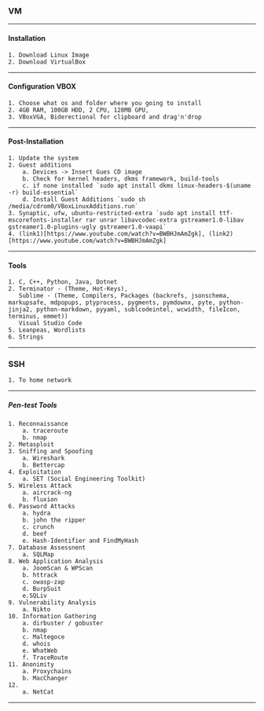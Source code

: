 ### VM
---
#### Installation
	1. Download Linux Image
	2. Download VirtualBox	
---

#### Configuration VBOX
	1. Choose what os and folder where you going to install
	2. 4GB RAM, 100GB HDD, 2 CPU, 128MB GPU,
	3. VBoxVGA, Biderectional for clipboard and drag'n'drop
---

#### Post-Installation
	1. Update the system
	2. Guest additions
		a. Devices -> Insert Gues CD image
		b. Check for kernel headers, dkms framework, build-tools
		c. if none installed `sudo apt install dkms linux-headers-$(uname -r) build-essential`
		d. Install Guest Additions `sudo sh /media/cdrom0/VBoxLinuxAdditions.run`
	3. Synaptic, ufw, ubuntu-restricted-extra `sudo apt install ttf-mscorefonts-installer rar unrar libavcodec-extra gstreamer1.0-libav gstreamer1.0-plugins-ugly gstreamer1.0-vaapi`
	4. (link1)[https://www.youtube.com/watch?v=BWBHJmAmZgk], (link2)[https://www.youtube.com/watch?v=BWBHJmAmZgk]
---

#### Tools
	1. C, C++, Python, Java, Dotnet
	2. Terminator - (Theme, Hot-Keys), 
	   Sublime - (Theme, Compilers, Packages (backrefs, jsonschema, markupsafe, mdpopups, ptyprocess, pygments, pymdownx, pyte, python-jinja2, python-markdown, pyyaml, sublcodeintel, wcwidth, fileIcon, terminus, emmet)) 
	   Visual Studio Code 
	5. Leanpeas, Wordlists
	6. Strings
---

### SSH
	1. To home network
---

##### Pen-test Tools
	1. Reconnaissance
		a. traceroute
		b. nmap
	2. Metasploit
	3. Sniffing and Spoofing
		a. Wireshark
		b. Bettercap
	4. Exploitation
		a. SET (Social Engineering Toolkit)
	5. Wireless Attack
		a. aircrack-ng
		b. fluxion
	6. Password Attacks
		a. hydra
		b. john the ripper
		c. crunch
		d. beef
		e. Hash-Identifier and FindMyHash
	7. Database Assessnent
		a. SQLMap
	8. Web Application Analysis
		a. JoomScan & WPScan
		b. httrack
		c. owasp-zap
		d. BurpSuit
		e.SQLiv
	9. Vulnerability Analysis
		a. Nikto
	10. Information Gathering
		a. dirbuster / gobuster
		b. nmap
		c. Maltegoce
		d. whois
		e. WhatWeb
		f. TraceRoute
	11. Anonimity
		a. Proxychains
		b. MacChanger
	12.
		a. NetCat
---
